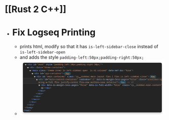 # [[Rust 2 C++]]
- # Fix Logseq Printing
	- prints html, modify so that it has `is-left-sidebar-close` instead of `is-left-sidebar-open`
	- and adds the style `padding-left:50px;padding-right:50px;`
	- ![image.png](../assets/image_1716645690715_0.png)